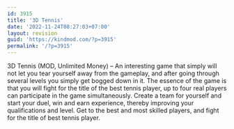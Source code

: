 ```yaml
---
id: 3915
title: '3D Tennis'
date: '2022-11-24T08:27:03+07:00'
layout: revision
guid: 'https://kindmod.com/?p=3915'
permalink: '/?p=3915'
---
```


3D Tennis (MOD, Unlimited Money) – An interesting game that simply will not let you tear yourself away from the gameplay, and after going through several levels you simply get bogged down in it. The essence of the game is that you will fight for the title of the best tennis player, up to four real players can participate in the game simultaneously. Create a team for yourself and start your duel, win and earn experience, thereby improving your qualifications and level. Get to the best and most skilled players, and fight for the title of best tennis player.